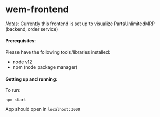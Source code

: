 # wem-frontend

*Notes*: Currently this frontend is set up to visualize PartsUnlimitedMRP (backend, order service)

#### Prerequisites: 
Please have the following tools/libraries installed:
- node v12 
- npm (node package manager)

#### Getting up and running: 
To run: 
```
npm start
```
App should open in `localhost:3000`

